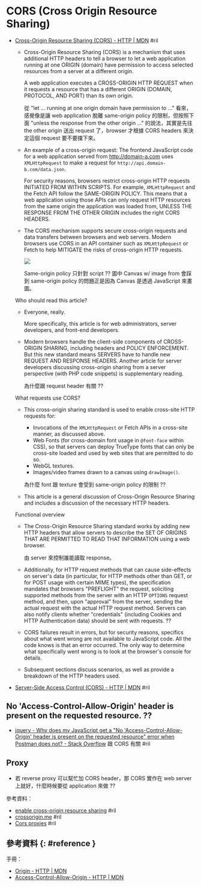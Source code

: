 # CORS (Cross Origin Resource Sharing)

  - [Cross\-Origin Resource Sharing \(CORS\) \- HTTP \| MDN](https://developer.mozilla.org/en-US/docs/Web/HTTP/CORS) #ril

      - Cross-Origin Resource Sharing (CORS) is a mechanism that uses additional HTTP headers to tell a browser to let a web application running at one ORIGIN (domain) have permission to access selected resources from a server at a different origin.

        A web application executes a CROSS-ORIGIN HTTP REQUEST when it requests a resource that has a different ORIGIN (DOMAIN, PROTOCOL, AND PORT) than its own origin.

        從 "let ... running at one origin domain have permission to ..." 看來，感覺像是讓 web application 脫離 same-origin policy 的限制，但按照下面 "unless the response from the other origin ..." 的說法，其實是先往 the other origin 送出 request 了，browser 才根據 CORS headers 來決定這個 request 要不要擋下來。

      - An example of a cross-origin request: The frontend JavaScript code for a web application served from http://domain-a.com uses `XMLHttpRequest` to make a request for `http://api.domain-b.com/data.json`.

        For security reasons, browsers restrict cross-origin HTTP requests INITIATED FROM WITHIN SCRIPTS. For example, `XMLHttpRequest` and the Fetch API follow the SAME-ORIGIN POLICY. This means that a web application using those APIs can only request HTTP resources from the same origin the application was loaded from, UNLESS THE RESPONSE FROM THE OTHER ORIGIN includes the right CORS HEADERS.

      - The CORS mechanism supports secure cross-origin requests and data transfers between browsers and web servers. Modern browsers use CORS in an API container such as `XMLHttpRequest` or Fetch to help MITIGATE the risks of cross-origin HTTP requests.

        ![](https://mdn.mozillademos.org/files/14295/CORS_principle.png)

        Same-origin policy 只針對 script ?? 圖中 Canvas w/ image from 會踩到 same-origin policy 的問題正是因為 Canvas 是透過 JavaScript 來畫圖。

    Who should read this article?

      - Everyone, really.

        More specifically, this article is for web administrators, server developers, and front-end developers.

      - Modern browsers handle the client-side components of CROSS-ORIGIN SHARING, including headers and POLICY ENFORCEMENT. But this new standard means SERVERS have to handle new REQUEST AND RESPONSE HEADERS. Another article for server developers discussing cross-origin sharing from a server perspective (with PHP code snippets) is supplementary reading.

        為什麼跟 request header 有關 ??

    What requests use CORS?

      - This cross-origin sharing standard is used to enable cross-site HTTP requests for:

          - Invocations of the `XMLHttpRequest` or Fetch APIs in a cross-site manner, as discussed above.
          - Web Fonts (for cross-domain font usage in `@font-face` within CSS), so that servers can deploy TrueType fonts that can only be cross-site loaded and used by web sites that are permitted to do so.
          - WebGL textures.
          - Images/video frames drawn to a canvas using `drawImage()`.

        為什麼 font 跟 texture 會受到 same-origin policy 的限制 ??

      - This article is a general discussion of Cross-Origin Resource Sharing and includes a discussion of the necessary HTTP headers.

    Functional overview

      - The Cross-Origin Resource Sharing standard works by adding new HTTP headers that allow servers to describe the SET OF ORIGINS THAT ARE PERMITTED TO READ THAT INFORMATION using a web browser.

        由 server 來控制誰能讀取 response。

      - Additionally, for HTTP request methods that can cause side-effects on server's data (in particular, for HTTP methods other than GET, or for POST usage with certain MIME types), the specification mandates that browsers "PREFLIGHT" the request, soliciting supported methods from the server with an HTTP `OPTIONS` request method, and then, upon "approval" from the server, sending the actual request with the actual HTTP request method. Servers can also notify clients whether "credentials" (including Cookies and HTTP Authentication data) should be sent with requests. ??

      - CORS failures result in errors, but for security reasons, specifics about what went wrong are not available to JavaScript code. All the code knows is that an error occurred. The only way to determine what specifically went wrong is to look at the browser's console for details.

      - Subsequent sections discuss scenarios, as well as provide a breakdown of the HTTP headers used.

  - [Server\-Side Access Control \(CORS\) \- HTTP \| MDN](https://developer.mozilla.org/en-US/docs/Web/HTTP/Server-Side_Access_Control) #ril

## No 'Access-Control-Allow-Origin' header is present on the requested resource. ??

  - [jquery \- Why does my JavaScript get a "No 'Access\-Control\-Allow\-Origin' header is present on the requested resource" error when Postman does not? \- Stack Overflow](https://stackoverflow.com/questions/20035101/) 跟 CORS 有關 #ril

## Proxy

  - 若 reverse proxy 可以幫忙加 CORS header，那 CORS 實作在 web server 上就好，什麼時候要從 application 來做 ??

參考資料：

  - [enable cross\-origin resource sharing](https://enable-cors.org/server_nginx.html) #ril
  - [crossorigin\.me](https://corsproxy.github.io/) #ril
  - [Cors proxies](https://gist.github.com/jimmywarting/ac1be6ea0297c16c477e17f8fbe51347) #ril

## 參考資料 {: #reference }

手冊：

  - [Origin - HTTP | MDN](https://developer.mozilla.org/en-US/docs/Web/HTTP/Headers/Origin)
  - [Access-Control-Allow-Origin - HTTP | MDN](https://developer.mozilla.org/en-US/docs/Web/HTTP/Headers/Access-Control-Allow-Origin)
